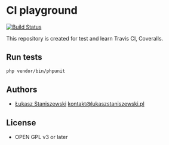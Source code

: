 # CI playground

[![Build Status](https://travis-ci.org/ferdyrurka/php-travis.svg?branch=master)](https://travis-ci.org/ferdyrurka/php-travis)

This repository is created for test and learn Travis CI, Coveralls.

## Run tests

```bash
php vendor/bin/phpunit
```

## Authors

* [Łukasz Staniszewski](http://lukaszstaniszewski.pl) <kontakt@lukaszstaniszewski.pl>

## License

* OPEN GPL v3 or later
